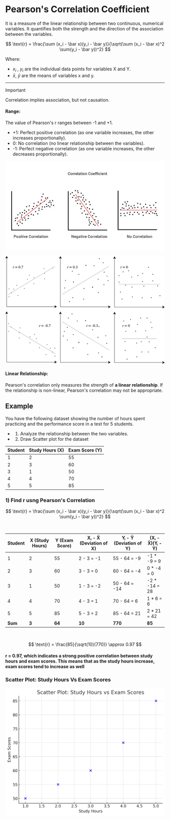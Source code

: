 
# Pearson's Correlation Coefficient     

It is a measure of the linear relationship between two continuous, numerical variables. It quantifies both the strength and the direction of the association between the variables.

$$
\text{r} = \frac{\sum (x_i - \bar x)(y_i - \bar y)}{\sqrt(\sum (x_i - \bar x)^2 \sum(y_i - \bar y))^2}
$$

Where:
- $x_i$ , $y_i$ are the individual data points for variables X and Y.
- $\bar x$, $\bar y$ are the means of variables x and y.

---

> [!IMPORTANT]  
> Correlation implies association, but not causation. 

#### Range: 

The value of Pearson's r ranges between -1 and +1.
- +1: Perfect positive correlation (as one variable increases, the other increases proportionally).
- 0: No correlation (no linear relationship between the variables).
- -1: Perfect negative correlation (as one variable increases, the other decreases proportionally).


![alt text](images/image-3.png)


![alt text](images/image-2.png)

#### Linear Relationship: 
Pearson's correlation only measures the strength of **a linear relationship**. If the relationship is non-linear, Pearson's correlation may not be appropriate.


## Example

You have the following dataset showing the number of hours spent practicing and the performance score in a test for 5 students. 

- 1) Analyze the relationship between the two variables.
- 2) Draw Scatter plot for the dataset

| Student   | Study Hours (X)   | Exam Score (Y) |
| ------------- | ------------- | ------------- |
1	| 2	|   55
2	| 3 |	60
3	| 1 |	50
4	| 4 |	70
5	| 5 |	85

### 1) Find r usng Pearson's Correlation

$$
\text{r} = \frac{\sum (x_i - \bar x)(y_i - \bar y)}{\sqrt(\sum (x_i - \bar x)^2 \sum(y_i - \bar y))^2}
$$

<br>

| Student | X (Study Hours) | Y (Exam Score) | Xᵢ - X̄ (Deviation of X) | Yᵢ - Ȳ (Deviation of Y) | (Xᵢ - X̄)(Yᵢ - Ȳ) |
|---------|-----------------|----------------|--------------------------|--------------------------|--------------------|
| 1       | 2               | 55             | 2 - 3 = -1               | 55 - 64 = -9             | -1 * -9 = 9        |
| 2       | 3               | 60             | 3 - 3 = 0                | 60 - 64 = -4             | 0 * -4 = 0         |
| 3       | 1               | 50             | 1 - 3 = -2               | 50 - 64 = -14            | -2 * -14 = 28      |
| 4       | 4               | 70             | 4 - 3 = 1                | 70 - 64 = 6              | 1 * 6 = 6          |
| 5       | 5               | 85             | 5 - 3 = 2                | 85 - 64 = 21             | 2 * 21 = 42        |
| **Sum** | **3**           |  **64**        |    **10**                | **770**                  | **85**             |


<br/>

$$
\text{r} = \frac{85}{\sqrt(10)(770)} \approx 0.97
$$

#### r = 0.97, which indicates a strong positive correlation between study hours and exam scores. This means that as the study hours increase, exam scores tend to increase as well


### Scatter Plot: Study Hours Vs Exam Scores

![alt text](images/image-4.png)